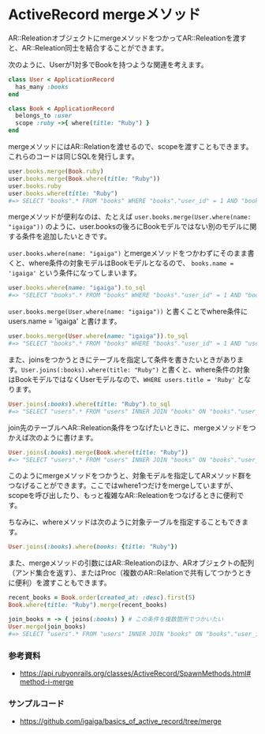 # ActiveRecord mergeメソッド

AR::ReleationオブジェクトにmergeメソッドをつかってAR::Releationを渡すと、AR::Releation同士を結合することができます。

次のように、Userが1対多でBookを持つような関連を考えます。

```ruby
class User < ApplicationRecord
  has_many :books 
end

class Book < ApplicationRecord
  belongs_to :user
  scope :ruby ->{ where(title: "Ruby") }
end
```

mergeメソッドにはAR::Relationを渡せるので、scopeを渡すこともできます。これらのコードは同じSQLを発行します。

```ruby
user.books.merge(Book.ruby)
user.books.merge(Book.where(title: "Ruby"))
user.books.ruby
user.books.where(title: "Ruby")
#=> SELECT "books".* FROM "books" WHERE "books"."user_id" = 1 AND "books"."title" = 'Ruby'
```

mergeメソッドが便利なのは、たとえば `user.books.merge(User.where(name: "igaiga"))` のように、user.booksの後ろにBookモデルではない別のモデルに関する条件を追加したいときです。

`user.books.where(name: "igaiga")` とmergeメソッドをつかわずにそのまま書くと、where条件の対象モデルはBookモデルとなるので、 `books.name = 'igaiga'` という条件になってしまいます。

```ruby
user.books.where(name: "igaiga").to_sql
#=> "SELECT "books".* FROM "books" WHERE "books"."user_id" = 1 AND "books"."name" = 'igaiga'"
```

`user.books.merge(User.where(name: "igaiga"))` と書くことでwhere条件にusers.name = 'igaiga' と書けます。

```ruby
user.books.merge(User.where(name: "igaiga")).to_sql
#=> "SELECT "books".* FROM "books" WHERE "books"."user_id" = 1 AND "users"."name" = 'igaiga'"
```

また、joinsをつかうときにテーブルを指定して条件を書きたいときがあります。`User.joins(:books).where(title: "Ruby")` と書くと、where条件の対象はBookモデルではなくUserモデルなので、`WHERE users.title = 'Ruby'` となります。

```ruby
User.joins(:books).where(title: "Ruby").to_sql
#=> "SELECT "users".* FROM "users" INNER JOIN "books" ON "books"."user_id" = "users"."id" WHERE "users"."title" = 'Ruby'"
```

join先のテーブルへAR::Releation条件をつなげたいときに、mergeメソッドをつかえば次のように書けます。

```ruby
User.joins(:books).merge(Book.where(title: "Ruby"))
#=> "SELECT "users".* FROM "users" INNER JOIN "books" ON "books"."user_id" = "users"."id" WHERE "books"."title" = 'Ruby'"
```

このようにmergeメソッドをつかうと、対象モデルを指定してARメソッド群をつなげることができます。ここではwhere1つだけをmergeしていますが、scopeを呼び出したり、もっと複雑なAR::Releationをつなげるときに便利です。

ちなみに、whereメソッドは次のように対象テーブルを指定することもできます。

```ruby
User.joins(:books).where(books: {title: "Ruby"})
```

また、mergeメソッドの引数にはAR::Releationのほか、ARオブジェクトの配列（アンド集合を返す）、またはProc（複数のAR::Relationで共有してつかうときに便利）を渡すこともできます。

```ruby
recent_books = Book.order(created_at: :desc).first(5)
Book.where(title: "Ruby").merge(recent_books)
```

```ruby
join_books = -> { joins(:books) } # この条件を複数箇所でつかいたい
User.merge(join_books)
#=> SELECT "users".* FROM "users" INNER JOIN "books" ON "books"."user_id" = "users"."id"
```

### 参考資料

- https://api.rubyonrails.org/classes/ActiveRecord/SpawnMethods.html#method-i-merge

### サンプルコード

- https://github.com/igaiga/basics_of_active_record/tree/merge
